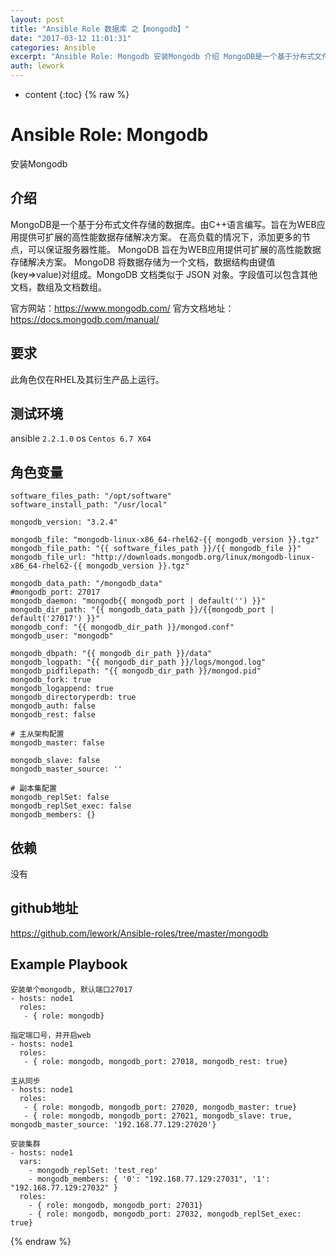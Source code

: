 ```yaml
---
layout: post
title: "Ansible Role 数据库 之【mongodb】"
date: "2017-03-12 11:01:31"
categories: Ansible
excerpt: "Ansible Role: Mongodb 安装Mongodb 介绍 MongoDB是一个基于分布式文件存储的数据库。由C++语言编写。旨在为W..."
auth: lework
---
```

* content
{:toc}
{% raw %}

# Ansible Role: Mongodb
安装Mongodb

## 介绍
MongoDB是一个基于分布式文件存储的数据库。由C++语言编写。旨在为WEB应用提供可扩展的高性能数据存储解决方案。
在高负载的情况下，添加更多的节点，可以保证服务器性能。
MongoDB 旨在为WEB应用提供可扩展的高性能数据存储解决方案。
MongoDB 将数据存储为一个文档，数据结构由键值(key=>value)对组成。MongoDB 文档类似于 JSON 对象。字段值可以包含其他文档，数组及文档数组。

官方网站：https://www.mongodb.com/
官方文档地址：https://docs.mongodb.com/manual/

## 要求

此角色仅在RHEL及其衍生产品上运行。

## 测试环境

ansible `2.2.1.0`
os `Centos 6.7 X64`

## 角色变量
	software_files_path: "/opt/software"
	software_install_path: "/usr/local"

	mongodb_version: "3.2.4"

	mongodb_file: "mongodb-linux-x86_64-rhel62-{{ mongodb_version }}.tgz"
	mongodb_file_path: "{{ software_files_path }}/{{ mongodb_file }}"
	mongodb_file_url: "http://downloads.mongodb.org/linux/mongodb-linux-x86_64-rhel62-{{ mongodb_version }}.tgz"

	mongodb_data_path: "/mongodb_data"
	#mongodb_port: 27017
	mongodb_daemon: "mongodb{{ mongodb_port | default('') }}"
	mongodb_dir_path: "{{ mongodb_data_path }}/{{mongodb_port | default('27017') }}"
	mongodb_conf: "{{ mongodb_dir_path }}/mongod.conf"
	mongodb_user: "mongodb"

	mongodb_dbpath: "{{ mongodb_dir_path }}/data"
	mongodb_logpath: "{{ mongodb_dir_path }}/logs/mongod.log"
	mongodb_pidfilepath: "{{ mongodb_dir_path }}/mongod.pid"
	mongodb_fork: true
	mongodb_logappend: true
	mongodb_directoryperdb: true
	mongodb_auth: false
	mongodb_rest: false

	# 主从架构配置
	mongodb_master: false

	mongodb_slave: false
	mongodb_master_source: ''

	# 副本集配置
	mongodb_replSet: false
	mongodb_replSet_exec: false
	mongodb_members: {}

## 依赖

没有

## github地址
https://github.com/lework/Ansible-roles/tree/master/mongodb

## Example Playbook

	安装单个mongodb, 默认端口27017
	- hosts: node1
	  roles:
	   - { role: mongodb}

	指定端口号，并开启web
	- hosts: node1
	  roles:
	   - { role: mongodb, mongodb_port: 27018, mongodb_rest: true}

	主从同步
	- hosts: node1
	  roles:
	   - { role: mongodb, mongodb_port: 27020, mongodb_master: true}
	   - { role: mongodb, mongodb_port: 27021, mongodb_slave: true, mongodb_master_source: '192.168.77.129:27020'}

	安装集群
	- hosts: node1
	  vars:
		- mongodb_replSet: 'test_rep'
		- mongodb_members: { '0': "192.168.77.129:27031", '1': "192.168.77.129:27032" }
	  roles:
		- { role: mongodb, mongodb_port: 27031}
		- { role: mongodb, mongodb_port: 27032, mongodb_replSet_exec: true}
{% endraw %}
